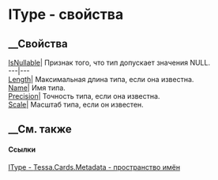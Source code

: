 # IType - свойства
##  __Свойства
[IsNullable](P_Tessa_Cards_Metadata_IType_IsNullable.htm)|  Признак того, что
тип допускает значения NULL.  
---|---  
[Length](P_Tessa_Cards_Metadata_IType_Length.htm)| Максимальная длина типа,
если она известна.  
[Name](P_Tessa_Cards_Metadata_IType_Name.htm)| Имя типа.  
[Precision](P_Tessa_Cards_Metadata_IType_Precision.htm)| Точность типа, если
она известна.  
[Scale](P_Tessa_Cards_Metadata_IType_Scale.htm)| Масштаб типа, если он
известен.  
##  __См. также
#### Ссылки
[IType - ](T_Tessa_Cards_Metadata_IType.htm)
[Tessa.Cards.Metadata - пространство имён](N_Tessa_Cards_Metadata.htm)
